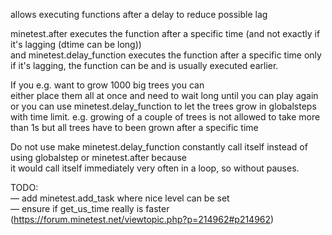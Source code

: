 allows executing functions after a delay to reduce possible lag

minetest.after executes the function after a specific time (and not exactly if it's lagging (dtime can be long))  
and minetest.delay_function executes the function after a specific time only if it's lagging, the function can be and is usually executed earlier.

If you e.g. want to grow 1000 big trees you can  
either place them all at once and need to wait long until you can play again  
or you can use minetest.delay_function to let the trees grow in globalsteps with time limit. e.g. growing of a couple of trees is not allowed to take more than 1s but all trees have to been grown after a specific time

Do not use make minetest.delay_function constantly call itself instead of using globalstep or minetest.after because  
it would call itself immediately very often in a loop, so without pauses.

TODO:  
— add minetest.add_task where nice level can be set  
— ensure if get_us_time really is faster (https://forum.minetest.net/viewtopic.php?p=214962#p214962)
